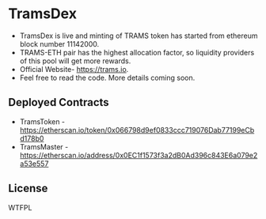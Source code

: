 # TramsDex  

- TramsDex is live and minting of TRAMS token has started from ethereum block number 11142000.
- TRAMS-ETH pair has the highest allocation factor, so liquidity providers of this pool will get more rewards.
- Official Website- https://trams.io. 
- Feel free to read the code. More details coming soon.


## Deployed Contracts

- TramsToken - https://etherscan.io/token/0x066798d9ef0833ccc719076Dab77199eCbd178b0
- TramsMaster - https://etherscan.io/address/0x0EC1f1573f3a2dB0Ad396c843E6a079e2a53e557


## License

WTFPL
